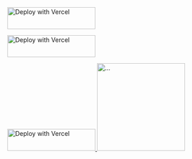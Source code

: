 <a href="https://vercel.com/new/git/external?repository-url=https://github.com/timlrx/tailwind-nextjs-starter-blog" target="_blank">
  <img src="https://vercel.com/button" alt="Deploy with Vercel" width="200" height="50" />
</a>

[<img src="https://vercel.com/button" alt="Deploy with Vercel" width="200" height="50" />](https://vercel.com/new/git/external?repository-url=https://github.com/timlrx/tailwind-nextjs-starter-blog)

<a href="https://vercel.com/new/git/external?repository-url=https://github.com/timlrx/tailwind-nextjs-starter-blog">
  <img src="https://vercel.com/button" alt="Deploy with Vercel" style="width:200px; height:50px;" />
</a>

<a href="..." target="_blank" rel="noopener noreferrer">
  <img src="..." alt="..." width="200" />
</a>
